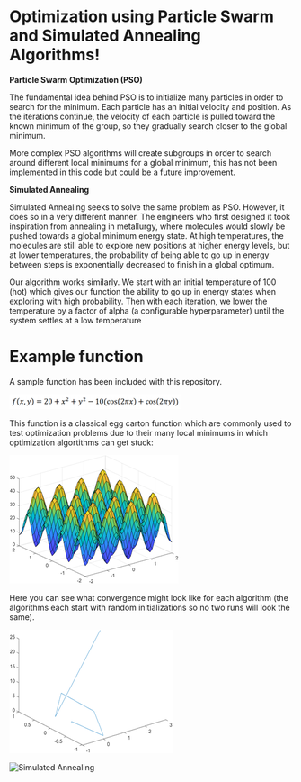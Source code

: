 # Optimization using Particle Swarm and Simulated Annealing Algorithms!

**Particle Swarm Optimization (PSO)**

The fundamental idea behind PSO is to initialize many particles in order to search for the minimum. Each particle has an initial velocity and position. As the iterations continue, the velocity of each particle is pulled toward the known minimum of the group, so they gradually search closer to the global minimum.

More complex PSO algorithms will create subgroups in order to search around different local minimums for a global minimum, this has not been implemented in this code but could be a future improvement.

**Simulated Annealing**

Simulated Annealing seeks to solve the same problem as PSO. However, it does so in a very different manner. The engineers who first designed it took inspiration from annealing in metallurgy, where molecules would slowly be pushed towards a global minimum energy state. At high temperatures, the molecules are still able to explore new positions at higher energy levels, but at lower temperatures, the probability of being able to go up in energy between steps is exponentially decreased to finish in a global optimum.

Our algorithm works similarly. We start with an initial temperature of 100 (hot) which gives our function the ability to go up in energy states when exploring with high probability. Then with each iteration, we lower the temperature by a factor of alpha (a configurable hyperparameter) until the system settles at a low temperature


# Example function

A sample function has been included with this repository.

![Sample Function](Images/function.png)

This function is a classical egg carton function which are commonly used to test optimization problems due to their many local minimums in which optimization algortithms can get stuck:

![Sample Function Plot](Images/ExFunct.png)

Here you can see what convergence might look like for each algorithm (the algorithms each start with random initializations so no two runs will look the same).

![Particle Swarm](Images/particleswarm.png)

![Simulated Annealing](simulatedannealing/ExFunct.png)
